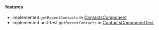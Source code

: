 #### features
- implemented `getRecentContacts` in [ContactsComponent](https://github.com/EsmaeelNabil/currency-contact-challenge/blob/master/2/challenge-two/src/main/kotlin/ContactsComponent.kt#L21)
- implemented unit-test `getRecentContacts` in [ContactsComponentTest](https://github.com/EsmaeelNabil/currency-contact-challenge/blob/master/2/challenge-two/src/test/kotlin/ContactsComponentTest.kt#L14)
